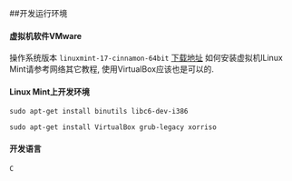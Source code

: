 ##开发运行环境 
 
#### 虚拟机软件VMware
 操作系统版本 `linuxmint-17-cinnamon-64bit` [下载地址](https://linuxmint.com/edition.php?id=158 "linuxmint")
 如何安装虚拟机lLinux Mint请参考网络其它教程, 使用VirtualBox应该也是可以的.
#### Linux Mint上开发环境 
 `sudo apt-get install binutils libc6-dev-i386`
 
 `sudo apt-get install VirtualBox grub-legacy xorriso`
#### 开发语言
  `C`

